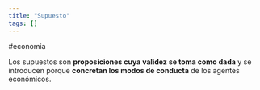 ```yaml
---
title: "Supuesto"
tags: []
---
```

#economia

Los supuestos son **proposiciones cuya validez se toma como dada** y se introducen porque **concretan los modos de conducta** de los agentes económicos.